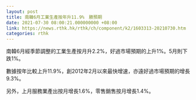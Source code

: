 ```yaml
---
layout: post
title: 南韓6月工業生產按年升11.9%　勝預期
date: 2021-07-30 08:00:21.000000000 +08:00
link: https://news.rthk.hk/rthk/ch/component/k2/1603313-20210730.htm
categories: rthk
---
```


南韓6月經季節調整的工業生產按月升2.2%，好過市場預期的上升1%。5月則下跌1%。

數據按年比較上升11.9%，創2012年2月以來最快增速，亦遠好過市場預期的增長9.3%。

另外，上月服務業產出按月增長1.6%，零售銷售按月增長1.4%。
